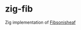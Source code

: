 # zig-fib

Zig implementation of [Fibsonisheaf](https://github.com/SheafificationOfG/Fibsonisheaf/)
